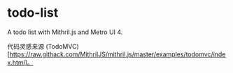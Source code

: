 # todo-list

A todo list with Mithril.js and Metro UI 4.

代码灵感来源 (TodoMVC)[https://raw.githack.com/MithrilJS/mithril.js/master/examples/todomvc/index.html]。
